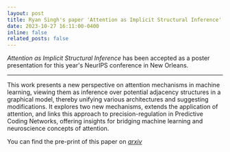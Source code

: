 ```yaml
---
layout: post
title: Ryan Singh's paper 'Attention as Implicit Structural Inference' accepted for NeurIPS 2023.
date: 2023-10-27 16:11:00-0400
inline: false
related_posts: false
---
```


<i>Attention as Implicit Structural Inference</i> has been accepted as a poster presentation for this year's NeurIPS conference in New Orleans. 

 ***

 This work presents a new perspective on attention mechanisms in machine learning, viewing them as inference over potential adjacency structures in a graphical model, thereby unifying various architectures and suggesting modifications. It explores two new mechanisms, extends the application of attention, and links this approach to precision-regulation in Predictive Coding Networks, offering insights for bridging machine learning and neuroscience concepts of attention.

 You can find the pre-print of this paper on <i><a href="https://openreview.net/pdf?id=v9EOxGrpwy">arxiv</a></i>